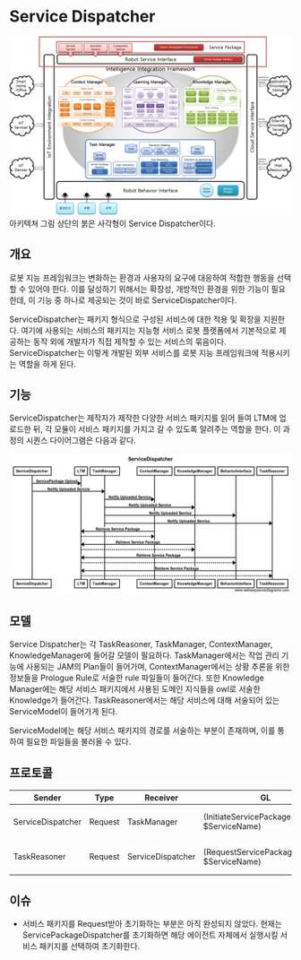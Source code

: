 # Service Dispatcher
![ARBI Framework 내의 Service Dispatcher 도식](./ARBIArchitecture-ServiceDispatcher.png)
아키텍쳐 그림 상단의 붉은 사각형이 Service Dispatcher이다.

## 개요
로봇 지능 프레임워크는 변화하는 환경과 사용자의 요구에 대응하여 적합한 행동을 선택할 수 있어야 한다. 이를 달성하기 위해서는 확장성, 개방적인 환경을 위한 기능이 필요한데, 이 기능 중 하나로 제공되는 것이 바로 ServiceDispatcher이다.

ServiceDispatcher는 패키지 형식으로 구성된 서비스에 대한 적용 및 확장을 지원한다. 여기에 사용되는 서비스의 패키지는 지능형 서비스 로봇 플랫폼에서 기본적으로 제공하는 동작 외에 개발자가 직접 제작할 수 있는 서비스의 묶음이다. ServiceDispatcher는 이렇게 개발된 외부 서비스를 로봇 지능 프레임워크에 적용시키는 역할을 하게 된다.

## 기능
ServiceDispatcher는 제작자가 제작한 다양한 서비스 패키지를 읽어 들여 LTM에 업로드한 뒤, 각 모듈이 서비스 패키지를 가지고 갈 수 있도록 알려주는 역할을 한다. 이 과정의 시퀀스 다이어그램은 다음과 같다.

![시퀀스 다이어그램](./ServiceDispatcherSequenceDiagram.png)

## 모델
Service Dispatcher는 각 TaskReasoner, TaskManager, ContextManager, KnowledgeManager에 들어갈 모델이 필요하다. TaskManager에서는 작업 관리 기능에 사용되는 JAM의 Plan들이 들어가며, ContextManager에서는 상황 추론을 위한 정보들을 Prologue Rule로 서술한 rule 파일들이 들어간다. 또한 Knowledge Manager에는 해당 서비스 패키지에서 사용된 도메인 지식들을 owl로 서술한 Knowledge가 들어간다. TaskReasoner에서는 해당 서비스에 대해 서술되어 있는 ServiceModel이 들어가게 된다.

ServiceModel에는 해당 서비스 패키지의 경로를 서술하는 부분이 존재하며, 이를 통하여 필요한 파일들을 불러올 수 있다.

## 프로토콜
Sender|Type|Receiver|GL|Argument
---|---|---|------|----|
ServiceDispatcher|Request|TaskManager|(InitiateServicePackage $ServiceName)|$serviceName: 특정 서비스 패키지의 이름
TaskReasoner|Request|ServiceDispatcher|(RequestServicePackageInitiation $ServiceName)|$serviceName: 특정 서비스 패키지의 이름

## 이슈
* 서비스 패키지를 Request받아 초기화하는 부분은 아직 완성되지 않았다. 현재는 ServicePackageDispatcher를 초기화하면 해당 에이전트 자체에서 실행시킬 서비스 패키지를 선택하여 초기화한다.

